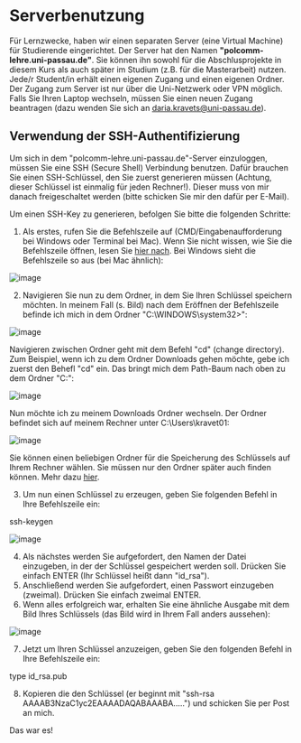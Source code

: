 # Serverbenutzung 

Für Lernzwecke, haben wir einen separaten Server (eine Virtual Machine) für Studierende eingerichtet. Der Server hat den Namen **"polcomm-lehre.uni-passau.de"**. Sie können ihn sowohl für die Abschlusprojekte in diesem Kurs als auch später im Studium (z.B. für die Masterarbeit) nutzen. Jede/r Student/in erhält einen eigenen Zugang und einen eigenen Ordner. Der Zugang zum Server ist nur über die Uni-Netzwerk oder VPN möglich. Falls Sie Ihren Laptop wechseln, müssen Sie einen neuen Zugang beantragen (dazu wenden Sie sich an daria.kravets@uni-passau.de).  

## Verwendung der SSH-Authentifizierung

Um sich in dem "polcomm-lehre.uni-passau.de"-Server einzuloggen, müssen Sie eine SSH (Secure Shell) Verbindung benutzen. Dafür brauchen Sie einen SSH-Schlüssel, den Sie zuerst generieren müssen (Achtung, dieser Schlüssel ist einmalig für jeden Rechner!). Dieser muss von mir danach freigeschaltet werden (bitte schicken Sie mir den dafür per E-Mail). 

Um einen SSH-Key zu generieren, befolgen Sie bitte die folgenden Schritte: 

1. Als erstes, rufen Sie die Befehlszeile auf (CMD/Eingabenaufforderung bei Windows oder Terminal bei Mac). Wenn Sie nicht wissen, wie Sie die Befehlszeile öffnen, lesen Sie [hier nach](https://www.lifewire.com/how-to-open-command-prompt-2618089). Bei Windows sieht die Befehlszeile so aus (bei Mac ähnlich): 

![image](https://user-images.githubusercontent.com/17723168/212761805-b3ee91d7-a07a-4cb2-bbbc-c7e7b677bcd1.png)


2. Navigieren Sie nun zu dem Ordner, in dem Sie Ihren Schlüssel speichern möchten. In meinem Fall (s. Bild) nach dem Eröffnen der Befehlszeile befinde ich mich in dem Ordner "C:\WINDOWS\system32>": 

![image](https://user-images.githubusercontent.com/17723168/212762327-f4df1f26-6568-49e2-ac60-a015a2bc08f7.png)

 Navigieren zwischen Ordner geht mit dem Befehl "cd" (change directory). Zum Beispiel, wenn ich zu dem Ordner Downloads gehen möchte, gebe ich zuerst den Behefl "cd\"
 ein. Das bringt mich dem Path-Baum nach oben zu dem Ordner "C:\": 
 
 ![image](https://user-images.githubusercontent.com/17723168/212763157-b1137dcf-13f6-4cc4-ada2-02d4887d1cba.png)

Nun möchte ich zu meinem Downloads Ordner wechseln. Der Ordner befindet sich auf meinem Rechner unter C:\Users\kravet01\: 

![image](https://user-images.githubusercontent.com/17723168/212763445-d68fae4b-4e33-43ae-9f68-bdab049d88fe.png)

Sie können einen beliebigen Ordner für die Speicherung des Schlüssels auf Ihrem Rechner wählen. Sie müssen nur den Ordner später auch finden können. Mehr dazu [hier](https://www.digitalcitizen.life/command-prompt-how-use-basic-commands/). 

3. Um nun einen Schlüssel zu erzeugen, geben Sie folgenden Befehl in Ihre Befehlszeile ein:

ssh-keygen

![image](https://user-images.githubusercontent.com/17723168/212763774-aa3fad06-dc48-4414-a1aa-3d879dac975f.png)


4. Als nächstes werden Sie aufgefordert, den Namen der Datei einzugeben, in der der Schlüssel gespeichert werden soll. Drücken Sie einfach ENTER (Ihr Schlüssel heißt dann "id_rsa").
5. Anschließend werden Sie aufgefordert, einen Passwort einzugeben (zweimal). Drücken Sie einfach zweimal ENTER.
6. Wenn alles erfolgreich war, erhalten Sie eine ähnliche Ausgabe mit dem Bild Ihres Schlüssels (das Bild wird in Ihrem Fall anders aussehen): 

![image](https://user-images.githubusercontent.com/17723168/212764621-c8859a47-0e31-435d-abfc-88af3e01b41d.png)

7. Jetzt um Ihren Schlüssel anzuzeigen, geben Sie den folgenden Befehl in Ihre Befehlszeile ein: 

type id_rsa.pub

8. Kopieren die den Schlüssel (er beginnt mit "ssh-rsa AAAAB3NzaC1yc2EAAAADAQABAAABA.....") und schicken Sie per Post an mich. 


Das war es!

